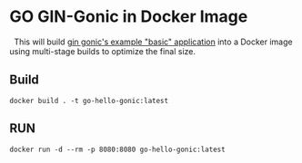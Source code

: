 # GO GIN-Gonic in Docker Image
 
This will build [gin gonic's example "basic" application](https://github.com/gin-gonic/examples) into a Docker image using multi-stage builds to optimize the final size.

## Build

```shell
docker build . -t go-hello-gonic:latest
```

## RUN

```shell
docker run -d --rm -p 8080:8080 go-hello-gonic:latest
```
